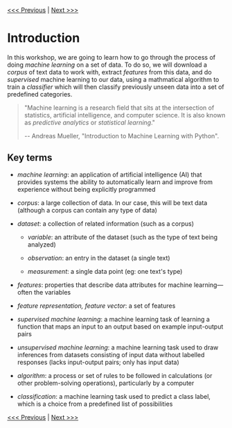 [<<< Previous](../README.md) | [Next >>>](installation.md)

# Introduction

In this workshop, we are going to learn how to go through the process of doing *machine learning* on a set of data.   To do so, we will download a *corpus* of text data to work with, extract *features* from this data, and do *supervised* machine learning to our data, using a mathmatical algorithm to train a *classifier* which will then classify previously unseen data into a set of predefined categories.



> "Machine learning is a research field that sits at the intersection of statistics, artificial intelligence, and computer science. It is also known as *predictive analytics* or *statistical learning*."
> 
> -- Andreas Mueller, "Introduction to Machine Learning with Python".

## Key terms
- *machine learning*: an application of artificial intelligence (AI) that provides systems the ability to automatically learn and improve from experience without being explicitly programmed

- *corpus*: a large collection of data.  In our case, this will be text data (although a corpus can contain any type of data)

- *dataset*: a collection of related information (such as a corpus)

    - *variable*: an attribute of the dataset (such as the type of text being analyzed)

    - *observation*: an entry in the dataset (a single text)

    - *measurement*: a single data point (eg: one text's type)

- *features*: properties that describe data attributes for machine learning—often the variables

- *feature representation, feature vector*: a set of features


- *supervised machine learning*:  a machine learning task of learning a function that maps an input to an output based on example input-output pairs

- *unsupervised machine learning*: a machine learning task used to draw inferences from datasets consisting of input data without labelled responses (lacks input-output pairs; only has input data)


- *algorithm*: a process or set of rules to be followed in calculations (or other problem-solving operations), particularly by a computer


- *classification*: a machine learning task used to predict a class label, which is a choice from a predefined list of possibilities

[<<< Previous](../README.md) | [Next >>>](installation.md)
